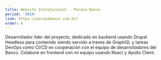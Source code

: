 ```yaml
---
title: Website Institucional - Paraná Banco
period: '2019'
link: https://paranabanco.com.br/
order: 6
---
```


Desarrollador líder del proyecto, dedicado en backend usando Drupal Headless para contenido siendo servido a traves de GraphQL y tareas DevOps como CI/CD en cooperación con el equipo de desarrolladores del Banco. Colaboré en frontend con mi equipo usando React y Apollo Client.

